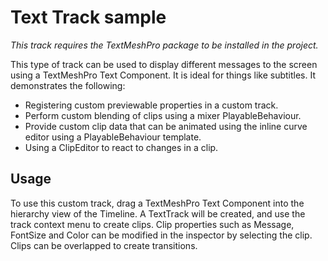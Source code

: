 # Text Track sample

_This track requires the TextMeshPro package to be installed in the project._

This type of track can be used to display different messages to the screen using a TextMeshPro Text Component. It is
ideal for things like subtitles. It demonstrates the following:

* Registering custom previewable properties in a custom track.
* Perform custom blending of clips using a mixer PlayableBehaviour.
* Provide custom clip data that can be animated using the inline curve editor using a PlayableBehaviour template.
* Using a ClipEditor to react to changes in a clip.

## Usage

To use this custom track, drag a TextMeshPro Text Component into the hierarchy view of the Timeline. A TextTrack will be
created, and use the track context menu to create clips. Clip properties such as Message, FontSize and Color can be
modified in the inspector by selecting the clip. Clips can be overlapped to create transitions.
